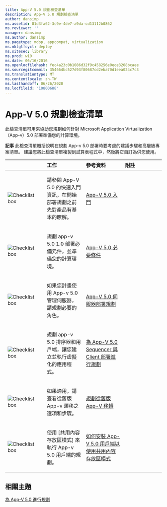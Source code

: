 ```yaml
---
title: App-V 5.0 規劃檢查清單
description: App-V 5.0 規劃檢查清單
author: dansimp
ms.assetid: 81d3fa62-3c9e-4de7-a9da-cd13112b0862
ms.reviewer: ''
manager: dansimp
ms.author: dansimp
ms.pagetype: mdop, appcompat, virtualization
ms.mktglfcycl: deploy
ms.sitesec: library
ms.prod: w10
ms.date: 06/16/2016
ms.openlocfilehash: fec4a23c0b1086d32f9c458256e0ece3208bcaee
ms.sourcegitcommit: 354664bc527d93f80687cd2eba70d1eea024c7c3
ms.translationtype: MT
ms.contentlocale: zh-TW
ms.lasthandoff: 06/26/2020
ms.locfileid: "10800688"
---
```

# App-V 5.0 規劃檢查清單


此檢查清單可用來協助您規劃如何針對 Microsoft Application Virtualization （App-v）5.0 部署準備您的計算環境。

**記事** 此檢查清單概括說明在規劃 App-v 5.0 部署時要考慮的建議步驟和高層級專案清單。 建議您將此檢查清單複製到試算表程式中，然後將它自訂為供您使用。

 

<table>
<colgroup>
<col width="25%" />
<col width="25%" />
<col width="25%" />
<col width="25%" />
</colgroup>
<thead>
<tr class="header">
<th align="left"></th>
<th align="left">工作</th>
<th align="left">參考資料</th>
<th align="left">附註</th>
</tr>
</thead>
<tbody>
<tr class="odd">
<td align="left"><img src="images/checklistbox.gif" alt="Checklist box" /></td>
<td align="left"><p>請參閱 App-V 5.0 的快速入門資訊，在開始部署規劃之前先對產品有基本的瞭解。</p></td>
<td align="left"><p><a href="getting-started-with-app-v-50--rtm.md" data-raw-source="[Getting Started with App-V 5.0](getting-started-with-app-v-50--rtm.md)">App-V 5.0 入門</a></p></td>
<td align="left"><p></p></td>
</tr>
<tr class="even">
<td align="left"><img src="images/checklistbox.gif" alt="Checklist box" /></td>
<td align="left"><p>規劃 app-v 5.0 1.0 部署必備元件，並準備您的計算環境。</p></td>
<td align="left"><p><a href="app-v-50-prerequisites.md" data-raw-source="[App-V 5.0 Prerequisites](app-v-50-prerequisites.md)">App-V 5.0 必要條件</a></p></td>
<td align="left"><p></p></td>
</tr>
<tr class="odd">
<td align="left"><img src="images/checklistbox.gif" alt="Checklist box" /></td>
<td align="left"><p>如果您計畫使用 App-v 5.0 管理伺服器，請規劃必要的角色。</p></td>
<td align="left"><p><a href="planning-for-the-app-v-50-server-deployment.md" data-raw-source="[Planning for the App-V 5.0 Server Deployment](planning-for-the-app-v-50-server-deployment.md)">App-V 5.0 伺服器部署規劃</a></p></td>
<td align="left"><p></p></td>
</tr>
<tr class="even">
<td align="left"><img src="images/checklistbox.gif" alt="Checklist box" /></td>
<td align="left"><p>規劃 app-v 5.0 排序器和用戶端，讓您建立並執行虛擬化的應用程式。</p></td>
<td align="left"><p><a href="planning-for-the-app-v-50-sequencer-and-client-deployment.md" data-raw-source="[Planning for the App-V 5.0 Sequencer and Client Deployment](planning-for-the-app-v-50-sequencer-and-client-deployment.md)">為 App-V 5.0 Sequencer 與 Client 部署進行規劃</a></p></td>
<td align="left"><p></p></td>
</tr>
<tr class="odd">
<td align="left"><img src="images/checklistbox.gif" alt="Checklist box" /></td>
<td align="left"><p>如果適用，請查看從舊版 App-v 遷移之選項和步驟。</p></td>
<td align="left"><p><a href="planning-for-migrating-from-a-previous-version-of-app-v.md" data-raw-source="[Planning for Migrating from a Previous Version of App-V](planning-for-migrating-from-a-previous-version-of-app-v.md)">規劃從舊版 App-V 移轉</a></p></td>
<td align="left"><p></p></td>
</tr>
<tr class="even">
<td align="left"><img src="images/checklistbox.gif" alt="Checklist box" /></td>
<td align="left"><p>使用 [共用內容存放區模式] 來執行 App-v 5.0 用戶端的規劃。</p></td>
<td align="left"><p><a href="how-to-install-the-app-v-50-client-for-shared-content-store-mode.md" data-raw-source="[How to Install the App-V 5.0 Client for Shared Content Store Mode](how-to-install-the-app-v-50-client-for-shared-content-store-mode.md)">如何安裝 App-V 5.0 用戶端以使用共用內容存放區模式</a></p></td>
<td align="left"><p></p></td>
</tr>
</tbody>
</table>

 






## 相關主題


[為 App-V 5.0 進行規劃](planning-for-app-v-50-rc.md)

 

 





